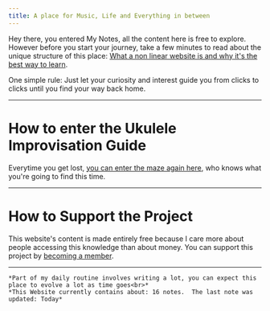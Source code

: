 ```yaml
---
title: A place for Music, Life and Everything in between
---
```


Hey there, you entered My Notes, all the content here is free to explore. However before you start your journey, take a few minutes to read about the unique structure of this place: [What a non linear website is and why it's the best way to learn](nonlinear). 

One simple rule: Just let your curiosity and interest guide you from clicks to clicks until you find your way back home. 
- - -

# How to enter the Ukulele Improvisation Guide
Everytime you get lost, [you can enter the maze again here](guide), who knows what you're going to find this time.

---

# How to Support the Project
This website's content is made entirely free because I care more about people accessing this knowledge than about money. You can support this project by [becoming a member](patreon). 

- - -

 ```
*Part of my daily routine involves writing a lot, you can expect this place to evolve a lot as time goes<br>*
*This Website currently contains about: 16 notes.  The last note was updated: Today* 
```


